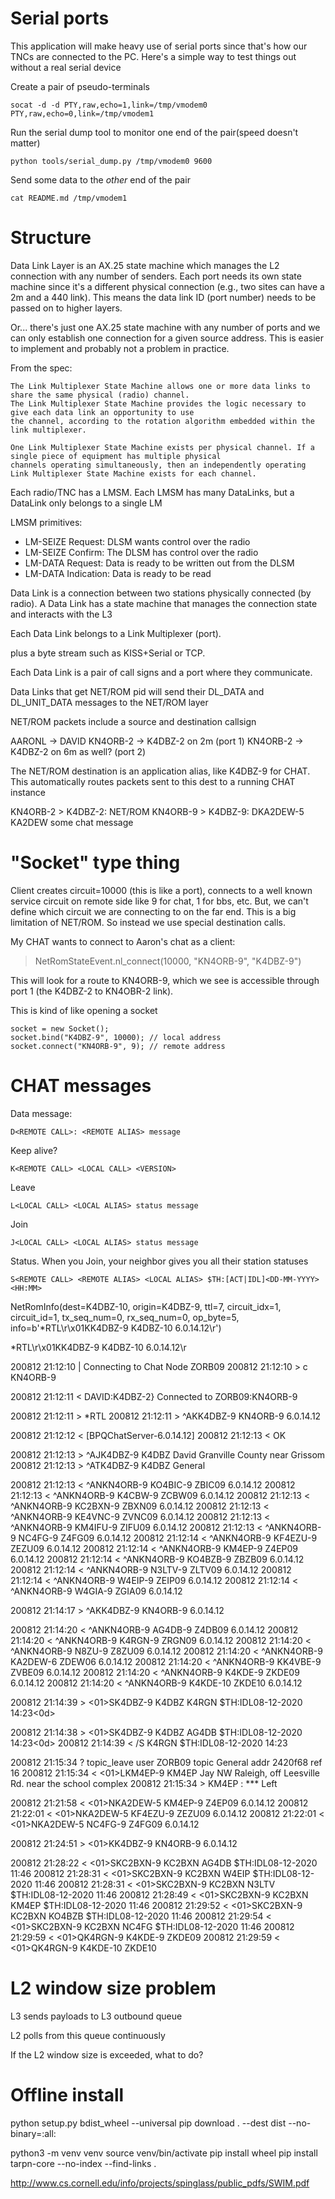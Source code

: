 # Serial ports

This application will make heavy use of serial ports since that's how our TNCs
are connected to the PC. Here's a simple way to test things out without a real
serial device

Create a pair of pseudo-terminals

```
socat -d -d PTY,raw,echo=1,link=/tmp/vmodem0 PTY,raw,echo=0,link=/tmp/vmodem1
```

Run the serial dump tool to monitor one end of the pair(speed doesn't matter)

```
python tools/serial_dump.py /tmp/vmodem0 9600
```

Send some data to the _other_ end of the pair

```
cat README.md /tmp/vmodem1
```

# Structure

Data Link Layer is an AX.25 state machine which manages the L2 connection with any number of senders. Each 
port needs its own state machine since it's a different physical connection (e.g., two sites can have a 2m and a 
440 link). This means the data link ID (port number) needs to be passed on to higher layers.


Or... there's just one AX.25 state machine with any number of ports and we can only establish one connection
for a given source address. This is easier to implement and probably not a problem in practice.

From the spec:

```
The Link Multiplexer State Machine allows one or more data links to share the same physical (radio) channel. 
The Link Multiplexer State Machine provides the logic necessary to give each data link an opportunity to use 
the channel, according to the rotation algorithm embedded within the link multiplexer.

One Link Multiplexer State Machine exists per physical channel. If a single piece of equipment has multiple physical 
channels operating simultaneously, then an independently operating Link Multiplexer State Machine exists for each channel.
```

Each radio/TNC has a LMSM. Each LMSM has many DataLinks, but a DataLink only belongs to a
single LM

LMSM primitives:
* LM-SEIZE Request: DLSM wants control over the radio
* LM-SEIZE Confirm: The DLSM has control over the radio                                                                                                                                                        
* LM-DATA Request: Data is ready to be written out from the DLSM
* LM-DATA Indication: Data is ready to be read


Data Link is a connection between two stations physically connected (by radio). A Data Link has a state machine
that manages the connection state and interacts with the L3

Each Data Link belongs to a Link Multiplexer (port). 



plus a byte stream such as KISS+Serial or TCP.

Each Data Link is a pair of call signs and a port where they communicate. 


Data Links that get NET/ROM pid will send their DL_DATA and DL_UNIT_DATA messages to the NET/ROM layer

NET/ROM packets include a source and destination callsign



AARONL -> DAVID
KN4ORB-2 -> K4DBZ-2 on 2m (port 1)
KN4ORB-2 -> K4DBZ-2 on 6m as well? (port 2)




The NET/ROM destination is an application alias, like K4DBZ-9 for CHAT. This automatically routes packets sent to this 
dest to a running CHAT instance

KN4ORB-2 > K4DBZ-2: NET/ROM KN4ORB-9 > K4DBZ-9: DKA2DEW-5 KA2DEW some chat message



# "Socket" type thing

Client creates circuit=10000 (this is like a port), connects to a well known service circuit on remote side
like 9 for chat, 1 for bbs, etc. But, we can't define which circuit we are connecting to on the far end. This
is a big limitation of NET/ROM. So instead we use special destination calls.

My CHAT wants to connect to Aaron's chat as a client:

> NetRomStateEvent.nl_connect(10000, "KN4ORB-9", "K4DBZ-9")

This will look for a route to KN4ORB-9, which we see is accessible through port 1 (the K4DBZ-2 to KN4OBR-2 link).

This is kind of like opening a socket

```
socket = new Socket();
socket.bind("K4DBZ-9", 10000); // local address
socket.connect("KN4ORB-9", 9); // remote address
```


# CHAT messages
    
Data message: 

    D<REMOTE CALL>: <REMOTE ALIAS> message
    
Keep alive?

    K<REMOTE CALL> <LOCAL CALL> <VERSION>
    
Leave

    L<LOCAL CALL> <LOCAL ALIAS> status message
    
Join

    J<LOCAL CALL> <LOCAL ALIAS> status message
    
Status. When you Join, your neighbor gives you all their station statuses

    S<REMOTE CALL> <REMOTE ALIAS> <LOCAL ALIAS> $TH:[ACT|IDL]<DD-MM-YYYY> <HH:MM>
    

NetRomInfo(dest=K4DBZ-10, origin=K4DBZ-9, ttl=7, circuit_idx=1, circuit_id=1, tx_seq_num=0, rx_seq_num=0, 
          op_byte=5, info=b'*RTL\r\x01KK4DBZ-9 K4DBZ-10 6.0.14.12\r')


*RTL\r\x01KK4DBZ-9 K4DBZ-10 6.0.14.12\r

200812 21:12:10 |          Connecting to Chat Node ZORB09
200812 21:12:10 >          c KN4ORB-9

200812 21:12:11 <          DAVID:K4DBZ-2} Connected to ZORB09:KN4ORB-9

200812 21:12:11 >          *RTL
200812 21:12:11 >          ^AKK4DBZ-9 KN4ORB-9 6.0.14.12

200812 21:12:12 <          [BPQChatServer-6.0.14.12]
200812 21:12:13 <          OK

200812 21:12:13 >          ^AJK4DBZ-9 K4DBZ David Granville County near Grissom
200812 21:12:13 >          ^ATK4DBZ-9 K4DBZ General

200812 21:12:13 <          ^ANKN4ORB-9 KO4BIC-9 ZBIC09 6.0.14.12
200812 21:12:13 <          ^ANKN4ORB-9 K4CBW-9 ZCBW09 6.0.14.12
200812 21:12:13 <          ^ANKN4ORB-9 KC2BXN-9 ZBXN09 6.0.14.12
200812 21:12:13 <          ^ANKN4ORB-9 KE4VNC-9 ZVNC09 6.0.14.12
200812 21:12:13 <          ^ANKN4ORB-9 KM4IFU-9 ZIFU09 6.0.14.12
200812 21:12:13 <          ^ANKN4ORB-9 NC4FG-9 Z4FG09 6.0.14.12
200812 21:12:14 <          ^ANKN4ORB-9 KF4EZU-9 ZEZU09 6.0.14.12
200812 21:12:14 <          ^ANKN4ORB-9 KM4EP-9 Z4EP09 6.0.14.12
200812 21:12:14 <          ^ANKN4ORB-9 KO4BZB-9 ZBZB09 6.0.14.12
200812 21:12:14 <          ^ANKN4ORB-9 N3LTV-9 ZLTV09 6.0.14.12
200812 21:12:14 <          ^ANKN4ORB-9 W4EIP-9 ZEIP09 6.0.14.12
200812 21:12:14 <          ^ANKN4ORB-9 W4GIA-9 ZGIA09 6.0.14.12

200812 21:14:17 >          ^AKK4DBZ-9 KN4ORB-9 6.0.14.12

200812 21:14:20 <          ^ANKN4ORB-9 AG4DB-9 Z4DB09 6.0.14.12
200812 21:14:20 <          ^ANKN4ORB-9 K4RGN-9 ZRGN09 6.0.14.12
200812 21:14:20 <          ^ANKN4ORB-9 N8ZU-9 Z8ZU09 6.0.14.12
200812 21:14:20 <          ^ANKN4ORB-9 KA2DEW-6 ZDEW06 6.0.14.12
200812 21:14:20 <          ^ANKN4ORB-9 KK4VBE-9 ZVBE09 6.0.14.12
200812 21:14:20 <          ^ANKN4ORB-9 K4KDE-9 ZKDE09 6.0.14.12
200812 21:14:20 <          ^ANKN4ORB-9 K4KDE-10 ZKDE10 6.0.14.12


200812 21:14:39 >          <01>SK4DBZ-9 K4DBZ K4RGN $TH:IDL08-12-2020 14:23<0d>

200812 21:14:38 >          <01>SK4DBZ-9 K4DBZ AG4DB $TH:IDL08-12-2020 14:23<0d>
200812 21:14:39 <          /S K4RGN $TH:IDL08-12-2020 14:23

200812 21:15:34 ?          topic_leave user ZORB09 topic General addr 2420f68 ref 16
200812 21:15:34 <          <01>LKM4EP-9 KM4EP Jay NW Raleigh, off Leesville Rd. near the school complex
200812 21:15:34 >          KM4EP  : *** Left

200812 21:21:58 <          <01>NKA2DEW-5 KM4EP-9 Z4EP09 6.0.14.12
200812 21:22:01 <          <01>NKA2DEW-5 KF4EZU-9 ZEZU09 6.0.14.12
200812 21:22:01 <          <01>NKA2DEW-5 NC4FG-9 Z4FG09 6.0.14.12


200812 21:24:51 >          <01>KK4DBZ-9 KN4ORB-9 6.0.14.12


200812 21:28:22 <          <01>SKC2BXN-9 KC2BXN AG4DB $TH:IDL08-12-2020 11:46
200812 21:28:31 <          <01>SKC2BXN-9 KC2BXN W4EIP $TH:IDL08-12-2020 11:46
200812 21:28:31 <          <01>SKC2BXN-9 KC2BXN N3LTV $TH:IDL08-12-2020 11:46
200812 21:28:49 <          <01>SKC2BXN-9 KC2BXN KM4EP $TH:IDL08-12-2020 11:46
200812 21:29:52 <          <01>SKC2BXN-9 KC2BXN KO4BZB $TH:IDL08-12-2020 11:46
200812 21:29:54 <          <01>SKC2BXN-9 KC2BXN NC4FG $TH:IDL08-12-2020 11:46
200812 21:29:59 <          <01>QK4RGN-9 K4KDE-9 ZKDE09
200812 21:29:59 <          <01>QK4RGN-9 K4KDE-10 ZKDE10





# L2 window size problem

L3 sends payloads to L3 outbound queue

L2 polls from this queue continuously

If the L2 window size is exceeded, what to do?



# Offline install
python setup.py bdist_wheel --universal
pip download . --dest dist --no-binary=:all:

python3 -m venv venv
source venv/bin/activate
pip install wheel
pip install tarpn-core --no-index --find-links .



http://www.cs.cornell.edu/info/projects/spinglass/public_pdfs/SWIM.pdf